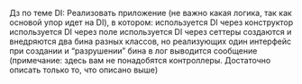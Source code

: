 Дз по теме DI: Реализовать приложение (не важно какая логика, так как основой упор идет на DI), в котором: используется
DI через конструктор используется DI через поле используется DI через сеттеры создаются и внедряются два бина разных
классов, но реализующих один интерфейс при создании и “разрушении” бина в лог выводится сообщение (примечание: здесь вам
не понадобятся контроллеры. Достаточно описать только то, что описано выше)